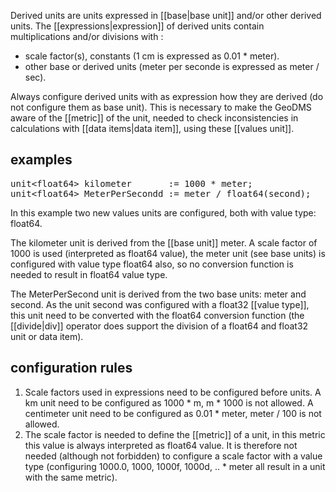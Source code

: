 Derived units are units expressed in [[base|base unit]] and/or other derived units. The [[expressions|expression]] of derived units contain multiplications and/or divisions with :

- scale factor(s), constants (1 cm is expressed as 0.01 * meter).
- other base or derived units (meter per seconde is expressed as meter / sec).

Always configure derived units with as expression how they are derived (do not configure them as base unit). This is necessary to make the GeoDMS aware of the [[metric]] of the unit, needed to check inconsistencies in calculations with [[data items|data item]], using these [[values unit]].

## examples

<pre>
unit&lt;float64&gt; kilometer       := 1000 * meter;
unit&lt;float64&gt; MeterPerSecondd := meter / float64(second);
</pre>

In this example two new values units are configured, both with value type: float64.

The kilometer unit is derived from the [[base unit]] meter. A scale factor of 1000 is used (interpreted as float64 value), the meter unit (see base units) is configured with value type float64 also, so no conversion function is needed to result in float64 value type.

The MeterPerSecond unit is derived from the two base units: meter and second. As the unit second was configured with a float32  [[value type]], this unit need to be converted with the float64 conversion function (the [[divide|div]] operator does support the division of a float64 and float32 unit or data item).

## configuration rules

1. Scale factors used in expressions need to be configured before units. A km unit need to be configured as 1000 * m, m * 1000 is not allowed. A centimeter unit need to be configured as 0.01 * meter, meter / 100 is not allowed.
2. The scale factor is needed to define the [[metric]] of a unit, in this metric this value is always interpreted as float64 value. It is therefore not needed (although not forbidden) to configure a scale factor with a value type (configuring 1000.0, 1000, 1000f, 1000d, .. * meter all result in a unit with the same metric).